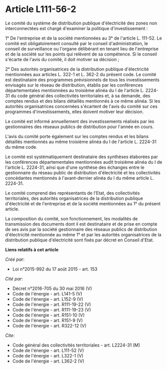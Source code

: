 # Article L111-56-2

Le comité du système de distribution publique d'électricité des zones non interconnectées est chargé d'examiner la politique
d'investissement : 

1° De l'entreprise et de la société mentionnées au 3° de l'article L. 111-52. Le comité est obligatoirement consulté par le
conseil d'administration, le conseil de surveillance ou l'organe délibérant en tenant lieu de l'entreprise et de la société
sur les points qui relèvent de sa compétence. Si le conseil s'écarte de l'avis du comité, il doit motiver sa décision ; 

2° Des autorités organisatrices de la distribution publique d'électricité mentionnées aux articles L. 322-1 et L. 362-2 du
présent code. Le comité est destinataire des programmes prévisionnels de tous les investissements envisagés sur le réseau de
distribution, établis par les conférences départementales mentionnées au 
troisième alinéa du I de l'article L. 2224-31 du code général des collectivités territoriales 
et, à sa demande, des comptes rendus et des bilans détaillés mentionnés à ce même alinéa. Si les autorités organisatrices
concernées s'écartent de l'avis du comité sur ces programmes d'investissements, elles doivent motiver leur décision. 

Le comité est informé annuellement des investissements réalisés par les gestionnaires des réseaux publics de distribution
pour l'année en cours. 

L'avis du comité porte également sur les comptes rendus et les bilans détaillés mentionnés au même troisième alinéa du I de
l'article L. 2224-31 du même code. 

Le comité est systématiquement destinataire des synthèses élaborées par les conférences départementales mentionnées audit
troisième alinéa du I de l'article L. 2224-31, ainsi que d'une synthèse des échanges entre le gestionnaire du réseau public
de distribution d'électricité et les collectivités concédantes mentionnés à l'avant-dernier alinéa du I du même article L.
2224-31. 

Le comité comprend des représentants de l'Etat, des collectivités territoriales, des autorités organisatrices de la
distribution publique d'électricité et de l'entreprise et de la société mentionnées au 1° du présent article. 

La composition du comité, son fonctionnement, les modalités de transmission des documents dont il est destinataire et de
prise en compte de ses avis par la société gestionnaire des réseaux publics de distribution d'électricité mentionnée au même
1° et par les autorités organisatrices de la distribution publique d'électricité sont fixés par décret en Conseil d'Etat.

**Liens relatifs à cet article**

_Créé par_:

  - Loi n°2015-992 du 17 août 2015 - art. 153

_Cité par_:

  - Décret n°2016-705 du 30 mai 2016 (V)
  - Code de l'énergie - art. L141-5 (V)
  - Code de l'énergie - art. L152-9 (V)
  - Code de l'énergie - art. R111-19-22 (V)
  - Code de l'énergie - art. R111-19-23 (V)
  - Code de l'énergie - art. R151-10 (V)
  - Code de l'énergie - art. R151-9 (V)
  - Code de l'énergie - art. R322-12 (V)

_Cite_:

  - Code général des collectivités territoriales - art. L2224-31 (M)
  - Code de l'énergie - art. L111-52 (V)
  - Code de l'énergie - art. L322-1 (V)
  - Code de l'énergie - art. L362-2 (V)
